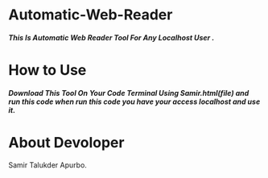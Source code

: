 # Automatic-Web-Reader

##### This Is Automatic Web Reader Tool For Any Localhost User . 

# How to Use 
##### Download This Tool On Your Code Terminal Using Samir.html(file) and run this code when run this code you have your access localhost and use it. 

# About Devoloper
Samir Talukder Apurbo.

